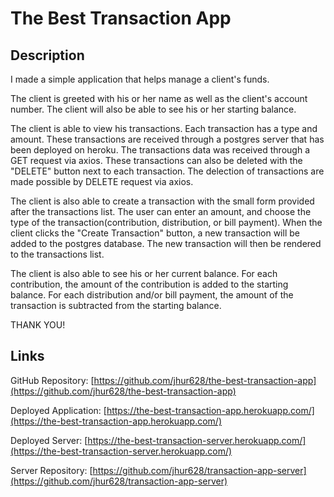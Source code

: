 # The Best Transaction App

## Description

I made a simple application that helps manage a client's funds.

The client is greeted with his or her name as well as the client's account number. The client will also be able to see his or her starting balance.

The client is able to view his transactions. Each transaction has a type and amount. These transactions are received through a postgres server that has been deployed on heroku. The transactions data was received through a GET request via axios. These transactions can also be deleted with the "DELETE" button next to each transaction. The delection of transactions are made possible by DELETE request via axios.

The client is also able to create a transaction with the small form provided after the transactions list. The user can enter an amount, and choose the type of the transaction(contribution, distribution, or bill payment). When the client clicks the "Create Transaction" button, a new transaction will be added to the postgres database. The new transaction will then be rendered to the transactions list.

The client is also able to see his or her current balance. For each contribution, the amount of the contribution is added to the starting balance. For each distribution and/or bill payment, the amount of the transaction is subtracted from the starting balance.

THANK YOU!

## Links

GitHub Repository: [https://github.com/jhur628/the-best-transaction-app](https://github.com/jhur628/the-best-transaction-app)

Deployed Application: [https://the-best-transaction-app.herokuapp.com/](https://the-best-transaction-app.herokuapp.com/)

Deployed Server: [https://the-best-transaction-server.herokuapp.com/](https://the-best-transaction-server.herokuapp.com/)

Server Repository: [https://github.com/jhur628/transaction-app-server](https://github.com/jhur628/transaction-app-server)
